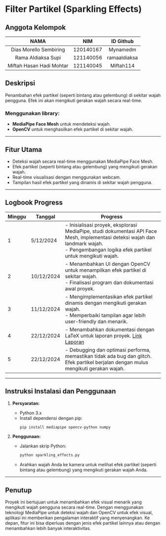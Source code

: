 # Filter Partikel (Sparkling Effects)

## Anggota Kelompok
NAMA                     | NIM                  |ID Github
:----------------------: | :-----------------: | :---------------:
Dias Morello Sembiring   | 120140167           | Mynamedm
Rama Aldiaksa Supi       | 121140056           | ramaaldiaksa
Miftah Hasan Hadi Mohtar | 121140045           | Miftah114

## Deskripsi
Penambahan efek partikel (seperti bintang atau gelembung) di sekitar wajah pengguna. Efek ini akan mengikuti gerakan wajah secara real-time.

### Menggunakan library:
- **MediaPipe Face Mesh** untuk mendeteksi wajah.
- **OpenCV** untuk menghasilkan efek partikel di sekitar wajah.

---

## Fitur Utama
- Deteksi wajah secara real-time menggunakan MediaPipe Face Mesh.
- Efek partikel (seperti bintang atau gelembung) yang mengikuti gerakan wajah.
- Real-time visualisasi dengan menggunakan webcam.
- Tampilan hasil efek partikel yang dinamis di sekitar wajah pengguna.

---

## Logbook Progress

| **Minggu** | **Tanggal**   | **Progress**                                                                                                                                                               |
|------------|---------------|---------------------------------------------------------------------------------------------------------------------------------------------------------------------------|
| 1          | 5/12/2024    | - Inisialisasi proyek, eksplorasi MediaPipe, studi dokumentasi API Face Mesh, implementasi deteksi wajah dan landmark wajah. <br> - Pengembangan logika efek partikel untuk mengikuti wajah. |
| 2          | 10/12/2024    | - Menambahkan UI dengan OpenCV untuk menampilkan efek partikel di sekitar wajah. <br> - Finalisasi program dan dokumentasi awal proyek. |
| 3          | 11/12/2024    | - Mengimplementasikan efek partikel dinamis dengan mengikuti gerakan wajah. <br> - Memperbaiki tampilan agar lebih user-friendly dan menarik. |
| 4          | 22/12/2024    | - Menambahkan dokumentasi dengan LaTeX untuk laporan proyek. [Link Laporan](https://www.overleaf.com/project/676944b98ced759900e75834) |
| 5          | 22/12/2024    | - Debugging dan optimasi performa, memastikan tidak ada bug dan glitch. Efek partikel berjalan dengan mulus mengikuti gerakan wajah. |

---

## Instruksi Instalasi dan Penggunaan

1. **Persyaratan:**
   - Python 3.x
   - Install dependensi dengan pip:
     ```bash
     pip install mediapipe opencv-python numpy
     ```

2. **Penggunaan:**
   - Jalankan skrip Python:
     ```bash
     python sparkling_effects.py
     ```
   - Arahkan wajah Anda ke kamera untuk melihat efek partikel (seperti bintang atau gelembung) yang mengikuti gerakan wajah Anda.

---

## Penutup

Proyek ini bertujuan untuk menambahkan efek visual menarik yang mengikuti wajah pengguna secara real-time. Dengan menggunakan teknologi MediaPipe untuk deteksi wajah dan OpenCV untuk efek visual, aplikasi ini memberikan pengalaman interaktif yang menyenangkan. Ke depan, fitur ini bisa diperluas dengan jenis efek partikel lainnya atau dengan menambahkan lebih banyak interaktivitas.

